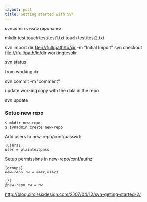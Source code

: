 ```yaml
---
layout: post 
title: Getting started with SVN
---
```


svnadmin create reponame

mkdir test touch test/test1.txt touch test/test2.txt

svn import dir <file:///full/path/to/dir> -m \"Initial Import\" svn
checkout <file:///full/path/to/dir> workingtestdir

svn status

from working dir

svn commit -m \"comment\"

update working copy with the data in the repo

svn update

### Setup new repo

    $ mkdir new-repo
    $ svnadmin create new-repo

Add users to new-repo/conf/passwd:

    [users]
    user = plaintextpass

Setup permissions in new-repo/conf/authz:

    [groups]
    new-repo_rw = user,user2

    [/]
    @new-repo_rw = rw

<http://blog.circlesixdesign.com/2007/04/12/svn-getting-started-2/>
